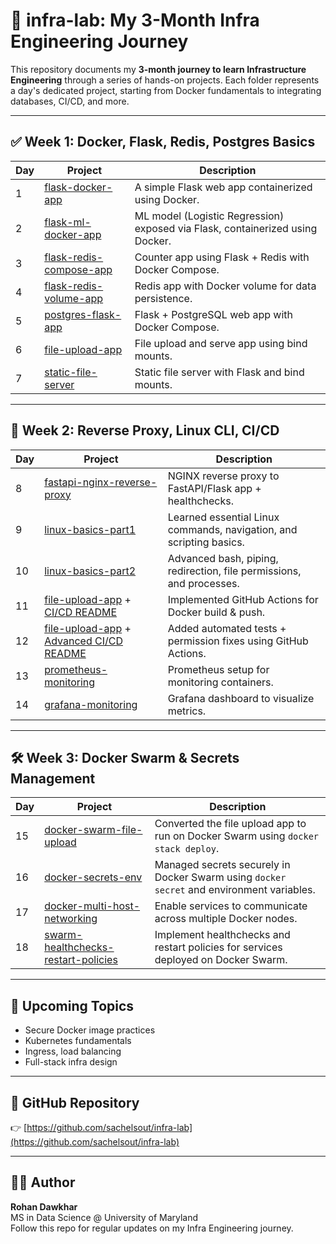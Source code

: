 # 🧱 infra-lab: My 3-Month Infra Engineering Journey

This repository documents my **3-month journey to learn Infrastructure Engineering** through a series of hands-on projects. Each folder represents a day's dedicated project, starting from Docker fundamentals to integrating databases, CI/CD, and more.

---

## ✅ Week 1: Docker, Flask, Redis, Postgres Basics

| Day | Project | Description |
|-----|---------|-------------|
| 1 | [flask-docker-app](https://github.com/sachelsout/infra-lab/tree/main/week-1/flask-docker-app) | A simple Flask web app containerized using Docker. |
| 2 | [flask-ml-docker-app](https://github.com/sachelsout/infra-lab/tree/main/week-1/flask-ml-docker-app) | ML model (Logistic Regression) exposed via Flask, containerized using Docker. |
| 3 | [flask-redis-compose-app](https://github.com/sachelsout/infra-lab/tree/main/week-1/flask-redis-compose-app) | Counter app using Flask + Redis with Docker Compose. |
| 4 | [flask-redis-volume-app](https://github.com/sachelsout/infra-lab/tree/main/week-1/flask-redis-volume-app) | Redis app with Docker volume for data persistence. |
| 5 | [postgres-flask-app](https://github.com/sachelsout/infra-lab/tree/main/week-1/postgres-flask-app) | Flask + PostgreSQL web app with Docker Compose. |
| 6 | [file-upload-app](https://github.com/sachelsout/infra-lab/tree/main/week-1/file-upload-app) | File upload and serve app using bind mounts. |
| 7 | [static-file-server](https://github.com/sachelsout/infra-lab/tree/main/week-1/static-file-server) | Static file server with Flask and bind mounts. |

---

## 🚧 Week 2: Reverse Proxy, Linux CLI, CI/CD

| Day | Project | Description |
|-----|---------|-------------|
| 8 | [fastapi-nginx-reverse-proxy](https://github.com/sachelsout/infra-lab/tree/main/week-2/fastapi-nginx-reverse-proxy) | NGINX reverse proxy to FastAPI/Flask app + healthchecks. |
| 9 | [linux-basics-part1](https://github.com/sachelsout/infra-lab/tree/main/week-2/linux-basics-part1) | Learned essential Linux commands, navigation, and scripting basics. |
| 10 | [linux-basics-part2](https://github.com/sachelsout/infra-lab/tree/main/week-2/linux-basics-part2) | Advanced bash, piping, redirection, file permissions, and processes. |
| 11 | [file-upload-app](https://github.com/sachelsout/infra-lab/tree/main/week-1/file-upload-app) + [CI/CD README](https://github.com/sachelsout/infra-lab/tree/main/week-2/cicd-github-actions) | Implemented GitHub Actions for Docker build & push. |
| 12 | [file-upload-app](https://github.com/sachelsout/infra-lab/tree/main/week-1/file-upload-app) + [Advanced CI/CD README](https://github.com/sachelsout/infra-lab/tree/main/week-2/advanced-cicd) | Added automated tests + permission fixes using GitHub Actions. |
| 13 | [prometheus-monitoring](https://github.com/sachelsout/infra-lab/tree/main/week-2/prometheus-monitoring) | Prometheus setup for monitoring containers. |
| 14 | [grafana-monitoring](https://github.com/sachelsout/infra-lab/tree/main/week-2/grafana-monitoring) | Grafana dashboard to visualize metrics. |

---

## 🛠️ Week 3: Docker Swarm & Secrets Management

| Day | Project | Description |
|-----|---------|-------------|
| 15 | [docker-swarm-file-upload](https://github.com/sachelsout/infra-lab/tree/main/week-3/docker-swarm-file-upload) | Converted the file upload app to run on Docker Swarm using `docker stack deploy`. |
| 16 | [docker-secrets-env](https://github.com/sachelsout/infra-lab/tree/main/week-3/docker-secrets-env) | Managed secrets securely in Docker Swarm using `docker secret` and environment variables. |
| 17 | [docker-multi-host-networking](https://github.com/sachelsout/infra-lab/tree/main/week-3/docker-multi-host-networking) | Enable services to communicate across multiple Docker nodes. |
| 18 | [swarm-healthchecks-restart-policies](https://github.com/sachelsout/infra-lab/tree/main/week-3/swarm-healthchecks-restart-policies) | Implement healthchecks and restart policies for services deployed on Docker Swarm. |
---

## 🌱 Upcoming Topics

- Secure Docker image practices
- Kubernetes fundamentals
- Ingress, load balancing
- Full-stack infra design

---

## 🔗 GitHub Repository

👉 [https://github.com/sachelsout/infra-lab](https://github.com/sachelsout/infra-lab)

---

## 🧑‍💻 Author

**Rohan Dawkhar**  
MS in Data Science @ University of Maryland  
Follow this repo for regular updates on my Infra Engineering journey.
